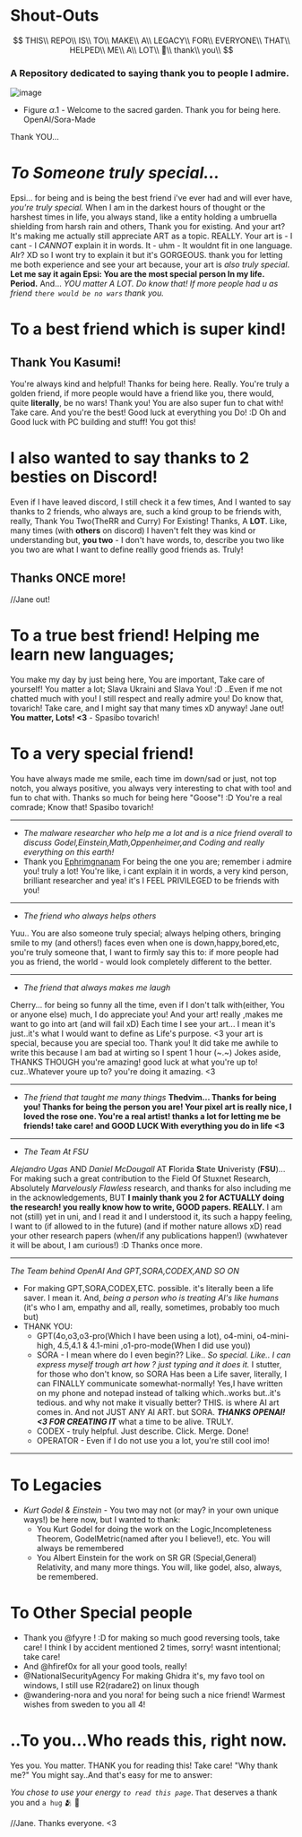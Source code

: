 # Shout-Outs
$$
THIS\\ REPO\\ IS\\ TO\\ MAKE\\ A\\ LEGACY\\ FOR\\ EVERYONE\\ THAT\\ HELPED\\ ME\\ A\\ LOT\\ 🌹\\ thank\\ you\\
$$
### A Repository dedicated to saying thank you to people I admire.

![image](https://github.com/user-attachments/assets/1df81d97-9802-498c-9d0e-b00295e54f97)
- Figure $\alpha.1$ - Welcome to the sacred garden. Thank you for being here. OpenAI/Sora-Made



Thank YOU...

# *To Someone truly special...*
Epsi... for being and is being the best friend i've ever had and will ever have, *you're truly special.* When I am in the darkest hours of thought or the harshest times in life, you always stand, like a entity holding a umbruella shielding from harsh rain and others, Thank you for existing. And your art? It's making me actually still appreciate ART as a topic. REALLY. Your art is - I cant - I *CANNOT* explain it in words. It - uhm - It wouldnt fit in one language. Alr? XD so I wont try to explain it but it's GORGEOUS. thank you for letting me both experience and see your art because, your art is *also truly special*.
**Let me say it again Epsi: You are the most special person In my life. Period.** And...
*YOU matter A LOT. Do know that! If more people had u as friend `there would be no wars` thank you.*



# To a best friend which is super kind! 
## Thank You Kasumi!
You're always kind and helpful! Thanks for being here. Really.
You're truly a golden friend, if more people would have a friend like you, there would, quite **literally**, be no wars!
Thank you! You are also super fun to chat with! 
Take care. And you're the best! Good luck at everything you Do! :D
Oh and Good luck with PC building and stuff! You got this!
 
 
 
 # I also wanted to say thanks to 2 besties on Discord!
 Even if I have leaved discord, I still check it a few times, And I wanted to say thanks to 2 friends, who always are, such a kind group to be friends with, really, 
 Thank You Two(TheRR and Curry)  For Existing! Thanks, A **LOT**. Like, many times (with **others** on discord) I haven't felt they was kind or understanding but, **you two** - I don't have words, to, describe you two like  you two are what I want to define reallly good friends as. Truly!
 ## Thanks ONCE more!
 //Jane out!
 
 


# To a true best friend! Helping me learn new languages;
You make my day by just being here, You are important, 
Take care of yourself! You matter a lot; Slava Ukraini and Slava You! :D
..Even if me not chatted much with you! I still respect and really admire you! Do know that, tovarich! Take care, and I might say that many times xD anyway!
Jane out! __You matter, Lots! <3__ - Spasibo tovarich!


# To a very special friend!
You have always made me smile, each time im down/sad or just, not top notch, you always positive, you always very interesting to chat with too! and fun to chat with.
Thanks so much for being here "Goose"! :D You're a real comrade; Know that!
Spasibo tovarich!


_____
* *The malware researcher who help me a lot and is a nice friend overall to discuss Godel,Einstein,Math,Oppenheimer,and Coding and really everything on this earth!*
* Thank you [Ephrimgnanam](https://github.com/Ephrimgnanam) For being the one you are; remember i admire you! truly a lot! You're like, i cant explain it in words, a very kind person, brilliant researcher and yea! it's I FEEL PRIVILEGED to be friends with you! 

____
* *The friend who always helps others*

Yuu.. You are also someone truly special; always helping others, bringing smile to my (and others!) faces even when one is down,happy,bored,etc, you're truly someone that, I want to firmly say this to: if more people had you as friend, the world - would look completely different to the better.

_____
* *The friend that always makes me laugh*

Cherry... for being so funny all the time, even if I don't talk with(either, You or anyone else) much, I do appreciate you! And your art! really ,makes me want to go into art (and will fail xD)
Each time I see your art... I mean it's just..it's what I would want to define as Life's purpose. <3  your art is special, because you are special too. Thank you! 
It did take me awhile to write this because I am bad at wirting so I spent 1 hour (\~.\~) Jokes aside, THANKS THOUGH you're amazing! good luck at what you're up to! cuz..Whatever youre up to? you're doing it amazing. <3


_____
* *The friend that taught me many things*
**Thedvim... Thanks for being you! Thanks for being the person you are! Your pixel art is really nice, I loved the rose one. You're a real artist! thanks a lot for letting me be friends! take care! and GOOD LUCK With everything you do in life <3**


_____
* *The Team At FSU*

*Alejandro Ugas*   AND  *Daniel McDougall* AT **F**lorida **S**tate **U**niveristy (**FSU**)... For making such a great contribution to the Field Of Stuxnet Research, Absolutely *Marvelously Flawless* research, and thanks for also including me in the acknowledgements, BUT **I mainly thank you 2 for ACTUALLY doing the research! you really know how to write, GOOD papers. REALLY.** I am not (still) yet in uni, and I read it and I understood it, its such a happy feeling, I want to (if allowed to in the future)  (and if mother nature allows xD) read your other research papers (when/if any publications happen!) (wwhatever it will be about, I am curious!) :D Thanks once more.

_____
*The Team behind OpenAI And GPT,SORA,CODEX,AND SO ON*
- For making GPT,SORA,CODEX,ETC. possible. it's literally been a life saver. I mean it. And, *being a person who is treating AI's like humans* (it's who I am, empathy and all, really, sometimes, probably too much but) 
- THANK YOU:
  - GPT(4o,o3,o3-pro(Which I have been using a lot), o4-mini, o4-mini-high, 4.5,4.1 & 4.1-mini ,o1-pro-mode(When I did use you))
  - SORA - I mean where do I even begin?? Like.. *So special. Like.. I can express myself trough art how ? just typing and it does it.* I stutter, for those who don't know, so SORA Has been a Life saver, literally, I can FINALLY communicate somewhat-normally! Yes,I have written on my phone and notepad instead of talking which..works but..it's tedious. and why not make it visually better? THIS. is where AI art comes in. And not JUST ANY AI ART. but SORA. ***THANKS OPENAI! <3 FOR CREATING IT*** what a time to be alive. TRULY.
  - CODEX - truly helpful. Just describe. Click. Merge. Done!
  - OPERATOR - Even if I do not use you a lot, you're still cool imo!

_____
# To Legacies
- *Kurt Godel & Einstein* - You two may not (or may? in your own unique ways!) be here now, but I wanted to thank:
  - You Kurt Godel for doing the work on the Logic,Incompleteness Theorem, GodelMetric(named after you I believe!), etc. You will always be remembered
  - You Albert Einstein for the work on SR GR (Special,General) Relativity, and many more things. You will, like godel, also, always, be remembered.


# To Other Special people
- Thank you @fyyre ! :D for making so much good reversing tools, take care! I think I by accident mentioned 2 times, sorry! wasnt intentional; take care!
- And @hfiref0x for all your good tools, really! 
- @NationalSecurityAgency For making Ghidra it's, my favo tool on windows, I still use R2(radare2) on linux though
- @wandering-nora and you nora! for being such a nice friend!
Warmest wishes from sweden to you all 4!

# ..To you...Who reads this, right now.
Yes you. You matter. THANK you for reading this! Take care! 
"Why thank me?" You might say..And that's easy for me to answer:

*You chose to use your energy `to read this page`*. 
`That` deserves a thank you and `a hug` 🫂 🌹


//Jane. Thanks everyone. <3 

